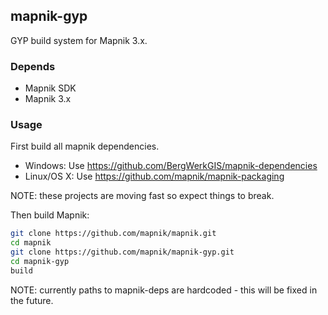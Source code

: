 ## mapnik-gyp

GYP build system for Mapnik 3.x.

### Depends

  - Mapnik SDK
  - Mapnik 3.x

### Usage

First build all mapnik dependencies.

 - Windows: Use https://github.com/BergWerkGIS/mapnik-dependencies
 - Linux/OS X: Use https://github.com/mapnik/mapnik-packaging

NOTE: these projects are moving fast so expect things to break.

Then build Mapnik:

```sh
git clone https://github.com/mapnik/mapnik.git
cd mapnik
git clone https://github.com/mapnik/mapnik-gyp.git
cd mapnik-gyp
build
```

NOTE: currently paths to mapnik-deps are hardcoded - this will be fixed in the future.

